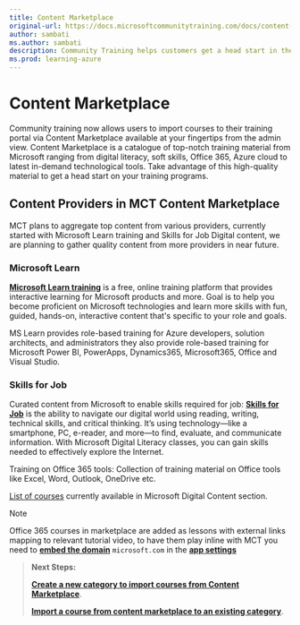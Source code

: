 ```yaml
---
title: Content Marketplace
original-url: https://docs.microsoftcommunitytraining.com/docs/content-marketplace
author: sambati
ms.author: sambati
description: Community Training helps customers get a head start in their training programs with content marketplace features
ms.prod: learning-azure
---
```


# Content Marketplace

Community training now allows users to import courses to their training portal via Content Marketplace available at your fingertips from the admin view. Content Marketplace is a catalogue of top-notch training material from Microsoft ranging from digital literacy, soft skills, Office 365, Azure cloud to latest in-demand technological tools. Take advantage of this high-quality material to get a head start on your training programs.

## Content Providers in MCT Content Marketplace

MCT plans to aggregate top content from various providers, currently started with Microsoft Learn training and Skills for Job Digital content, we are planning to gather quality content from more providers in near future.

### Microsoft Learn

[**Microsoft Learn training**](https://learn.microsoft.com/training/support/faq?pivots=general) is a free, online training platform that provides interactive learning for Microsoft products and more. Goal is to help you become proficient on Microsoft technologies and learn more skills with fun, guided, hands-on, interactive content that's specific to your role and goals.

MS Learn provides role-based training for Azure developers, solution architects, and administrators they also provide role-based training for Microsoft Power BI, PowerApps, Dynamics365, Microsoft365, Office and Visual Studio.

### Skills for Job

Curated content from Microsoft to enable skills required for job: [**Skills for Job**](https://www.microsoft.com/digital-literacy) is the ability to navigate our digital world using reading, writing, technical skills, and critical thinking. It’s using technology—like a smartphone, PC, e-reader, and more—to find, evaluate, and communicate information. With Microsoft Digital Literacy classes, you can gain skills needed to effectively explore the Internet.

Training on Office 365 tools: Collection of training material on Office tools like Excel, Word, Outlook, OneDrive etc.

[List of courses](https://github.com/MicrosoftDocs/microsoft-community-training/files/8229076/MS_Digitalcontent_Courselist_Feb2022.csv)
currently available in Microsoft Digital Content section.  

>[!Note]
> Office 365 courses in marketplace are added as lessons with external links mapping to relevant tutorial video, to have them play inline with MCT you need to [**embed the domain**](../../../settings/configurations-on-the-training-platform.md#allow-external-video-embedding-into-mct) `microsoft.com` in the [**app settings**](../../../settings/configurations-on-the-training-platform.md#steps-to-set-the-configurations-on-the-platform)

>**Next Steps:**
>
> [**Create a new category to import courses from Content Marketplace**](create-a-category.md#create-a-new-category).
>
> [**Import a course from content marketplace to an existing category**](create-a-new-course.md#option-2---add-course-via-content-marketplace).
